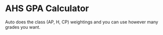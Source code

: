 # AHS GPA Calculator

Auto does the class (AP, H, CP) weightings and you can use however many grades you want. 
